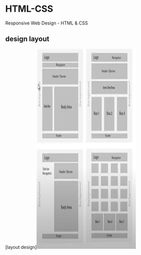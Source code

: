# HTML-CSS
 Responsive Web Design - HTML &amp; CSS


## design layout

[layout design]<img src="https://github.com/bmuraya/HTML-CSS/blob/main/Web-Layout-Design/layout.JPG" width="312px" height="628px">

